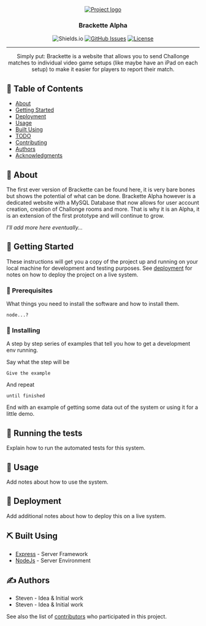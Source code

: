 <p align="center">
  <a href="" rel="noopener">
 <img src="https://i.imgur.com/kQejDMB.png" alt="Project logo"></a>
</p>

<h3 align="center">Brackette Alpha</h3>

<div align="center">

![Shields.io](https://img.shields.io/badge/version-0.0.0--alpha-orange.svg)
[![GitHub Issues](https://img.shields.io/github/issues/HappyZombies/brackette-alpha.svg)](https://github.com/HappyZombies/brackette-alpha/issues)
[![License](https://img.shields.io/badge/license-MIT-blue.svg)](/LICENSE)

</div>

---

<p align="center">
Simply put: Brackette is a website that allows you to send Challonge matches to individual video game setups (like maybe have an iPad on each setup) to make it easier for players to report their match.
    <br> 
</p>

## 📝 Table of Contents

- [About](#about)
- [Getting Started](#getting_started)
- [Deployment](#deployment)
- [Usage](#usage)
- [Built Using](#built_using)
- [TODO](../TODO.md)
- [Contributing](../CONTRIBUTING.md)
- [Authors](#authors)
- [Acknowledgments](#acknowledgement)

## 🧐 About <a name = "about"></a>

The first ever version of Brackette can be found here, it is very bare bones but shows the potential of what can be done. Brackette Alpha however is a dedicated website with a MySQL Database that now allows for user account creation, creation of Challonge rooms and more. That is why it is an Alpha, it is an extension of the first prototype and will continue to grow.

<i>I'll add more here eventually...</i>

## 🏁 Getting Started <a name = "getting_started"></a>

These instructions will get you a copy of the project up and running on your local machine for development and testing purposes. See [deployment](#deployment) for notes on how to deploy the project on a live system.

### 📝 Prerequisites

What things you need to install the software and how to install them.

```
node...?
```

### 💾 Installing

A step by step series of examples that tell you how to get a development env running.

Say what the step will be

```
Give the example
```

And repeat

```
until finished
```

End with an example of getting some data out of the system or using it for a little demo.

## 🔧 Running the tests <a name = "tests"></a>

Explain how to run the automated tests for this system.

## 🎈 Usage <a name="usage"></a>

Add notes about how to use the system.

## 🚀 Deployment <a name = "deployment"></a>

Add additional notes about how to deploy this on a live system.

## ⛏️ Built Using <a name = "built_using"></a>

- [Express](https://expressjs.com/) - Server Framework
- [NodeJs](https://nodejs.org/en/) - Server Environment

## ✍️ Authors <a name = "authors"></a>

- Steven - Idea & Initial work
- Steven - Idea & Initial work

See also the list of [contributors](./AUTHORS.md) who participated in this project.
